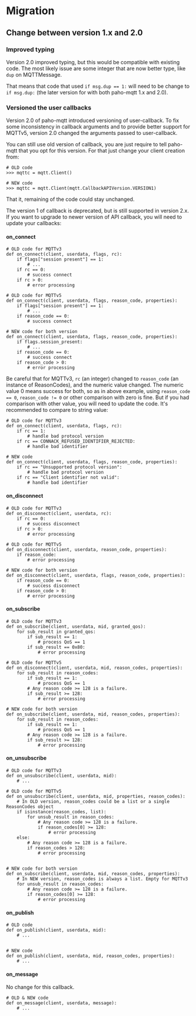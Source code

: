 # Migration

## Change between version 1.x and 2.0

### Improved typing

Version 2.0 improved typing, but this would be compatible with existing code.
The most likely issue are some integer that are now better type, like `dup` on MQTTMessage.

That means that code that used `if msg.dup == 1:` will need to be change to `if msg.dup:` (the later version
for with both paho-mqtt 1.x and 2.0).

### Versioned the user callbacks

Version 2.0 of paho-mqtt introduced versioning of user-callback. To fix some inconsistency in callback
arguments and to provide better support for MQTTv5, version 2.0 changed the arguments passed to user-callback.

You can still use old version of callback, you are just require to tell paho-mqtt that you opt for this
version. For that just change your client creation from:
```
# OLD code
>>> mqttc = mqtt.Client()

# NEW code
>>> mqttc = mqtt.Client(mqtt.CallbackAPIVersion.VERSION1)
```

That it, remaining of the code could stay unchanged.

The version 1 of callback is deprecated, but is still supported in version 2.x. If you want to upgrade to newer version of API callback, you will need to update your callbacks:

#### on_connect

```
# OLD code for MQTTv3
def on_connect(client, userdata, flags, rc):
    if flags["session present"] == 1:
        # ...
    if rc == 0:
        # success connect
    if rc > 0:
        # error processing

# OLD code for MQTTv5
def on_connect(client, userdata, flags, reason_code, properties):
    if flags["session present"] == 1:
        # ...
    if reason_code == 0:
        # success connect

# NEW code for both version
def on_connect(client, userdata, flags, reason_code, properties):
    if flags.session_present:
        # ...
    if reason_code == 0:
        # success connect
    if reason_code > 0:
        # error processing
```

Be careful that for MQTTv3, `rc` (an integer) changed to `reason_code` (an instance of ReasonCodes), and the numeric value changed.
The numeric value 0 means success for both, so as in above example, using `reason_code == 0`, `reason_code != 0` or other comparison with zero
is fine.
But if you had comparison with other value, you will need to update the code. It's recommended to compare to string value:

```
# OLD code for MQTTv3
def on_connect(client, userdata, flags, rc):
    if rc == 1:
        # handle bad protocol version
    if rc == CONNACK_REFUSED_IDENTIFIER_REJECTED:
        # handle bad identifier

# NEW code
def on_connect(client, userdata, flags, reason_code, properties):
    if rc == "Unsupported protocol version":
        # handle bad protocol version
    if rc == "Client identifier not valid":
        # handle bad identifier
```

#### on_disconnect

```
# OLD code for MQTTv3
def on_disconnect(client, userdata, rc):
    if rc == 0:
        # success disconnect
    if rc > 0:
        # error processing

# OLD code for MQTTv5
def on_disconnect(client, userdata, reason_code, properties):
    if reason_code:
        # error processing

# NEW code for both version
def on_disconnect(client, userdata, flags, reason_code, properties):
    if reason_code == 0:
        # success disconnect
    if reason_code > 0:
        # error processing
```


#### on_subscribe

```
# OLD code for MQTTv3
def on_subscribe(client, userdata, mid, granted_qos):
    for sub_result in granted_qos:
        if sub_result == 1:
            # process QoS == 1
        if sub_result == 0x80:
            # error processing

# OLD code for MQTTv5
def on_disconnect(client, userdata, mid, reason_codes, properties):
    for sub_result in reason_codes:
        if sub_result == 1:
            # process QoS == 1
        # Any reason code >= 128 is a failure.
        if sub_result >= 128:
            # error processing

# NEW code for both version
def on_subscribe(client, userdata, mid, reason_codes, properties):
    for sub_result in reason_codes:
        if sub_result == 1:
            # process QoS == 1
        # Any reason code >= 128 is a failure.
        if sub_result >= 128:
            # error processing
```


#### on_unsubscribe

```
# OLD code for MQTTv3
def on_unsubscribe(client, userdata, mid):
    # ...

# OLD code for MQTTv5
def on_unsubscribe(client, userdata, mid, properties, reason_codes):
    # In OLD version, reason_codes could be a list or a single ReasonCodes object
    if isinstance(reason_codes, list):
        for unsub_result in reason_codes:
            # Any reason code >= 128 is a failure.
            if reason_codes[0] >= 128:
                # error processing
    else:
        # Any reason code >= 128 is a failure.
        if reason_codes > 128:
            # error processing


# NEW code for both version
def on_subscribe(client, userdata, mid, reason_codes, properties):
    # In NEW version, reason_codes is always a list. Empty for MQTTv3
    for unsub_result in reason_codes:
        # Any reason code >= 128 is a failure.
        if reason_codes[0] >= 128:
            # error processing
```


#### on_publish

```
# OLD code
def on_publish(client, userdata, mid):
    # ...


# NEW code
def on_publish(client, userdata, mid, reason_codes, properties):
    # ...
```


#### on_message

No change for this callback.
```
# OLD & NEW code
def on_message(client, userdata, message):
    # ...
```